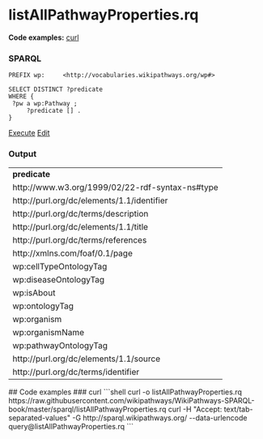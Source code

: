 # listAllPathwayProperties.rq
**Code examples:** [curl](#curl)
### SPARQL
```sparql
PREFIX wp:     <http://vocabularies.wikipathways.org/wp#>

SELECT DISTINCT ?predicate
WHERE {
 ?pw a wp:Pathway ;
     ?predicate [] .
}
```
[Execute](http://sparql.wikipathways.org/?query=PREFIX+wp%3A+++++%3Chttp%3A%2F%2Fvocabularies.wikipathways.org%2Fwp%23%3E%0A%0ASELECT+DISTINCT+%3Fpredicate%0AWHERE+%7B%0A+%3Fpw+a+wp%3APathway+%3B%0A+++++%3Fpredicate+%5B%5D+.%0A%7D%0A) [Edit](http://sparql.wikipathways.org/?qtxt=PREFIX+wp%3A+++++%3Chttp%3A%2F%2Fvocabularies.wikipathways.org%2Fwp%23%3E%0A%0ASELECT+DISTINCT+%3Fpredicate%0AWHERE+%7B%0A+%3Fpw+a+wp%3APathway+%3B%0A+++++%3Fpredicate+%5B%5D+.%0A%7D%0A)


### Output
<table>
  <tr>
    <td><b>predicate</b></td>
  </tr>
  <tr>
    <td>http://www.w3.org/1999/02/22-rdf-syntax-ns#type</td>
  </tr>
  <tr>
    <td>http://purl.org/dc/elements/1.1/identifier</td>
  </tr>
  <tr>
    <td>http://purl.org/dc/terms/description</td>
  </tr>
  <tr>
    <td>http://purl.org/dc/elements/1.1/title</td>
  </tr>
  <tr>
    <td>http://purl.org/dc/terms/references</td>
  </tr>
  <tr>
    <td>http://xmlns.com/foaf/0.1/page</td>
  </tr>
  <tr>
    <td>wp:cellTypeOntologyTag</td>
  </tr>
  <tr>
    <td>wp:diseaseOntologyTag</td>
  </tr>
  <tr>
    <td>wp:isAbout</td>
  </tr>
  <tr>
    <td>wp:ontologyTag</td>
  </tr>
  <tr>
    <td>wp:organism</td>
  </tr>
  <tr>
    <td>wp:organismName</td>
  </tr>
  <tr>
    <td>wp:pathwayOntologyTag</td>
  </tr>
  <tr>
    <td>http://purl.org/dc/elements/1.1/source</td>
  </tr>
  <tr>
    <td>http://purl.org/dc/terms/identifier</td>
  </tr>
</table>
## Code examples
### curl
```shell
curl -o listAllPathwayProperties.rq https://raw.githubusercontent.com/wikipathways/WikiPathways-SPARQL-book/master/sparql/listAllPathwayProperties.rq
curl -H "Accept: text/tab-separated-values" -G http://sparql.wikipathways.org/ --data-urlencode query@listAllPathwayProperties.rq
```
